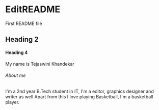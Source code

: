 # EditREADME
First README file

## Heading 2

#### Heading 4

My name is Tejaswini Khandekar

###### About me

I'm a 2nd year B.Tech student in IT, I'm a editor, graphics designer and writer as well
Apart from this I love playing Basketball, I'm a basketball player.
